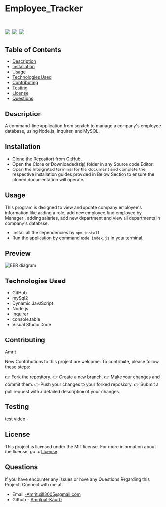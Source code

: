 # Employee_Tracker
 
 # ![](https://img.shields.io/badge/license-MIT-brightgreen) ![](https://img.shields.io/badge/mysql-2-orange) ![](https://img.shields.io/badge/node.js-Inquirer-blue)

 ## Table of Contents

- [Description](#description)
- [Installation](#installation)
- [Usage](#usage)
- [Technologies Used](#technologies-used)
- [Contributing](#contributing)
- [Testing](#testing)
- [License](#license)
- [Questions](#questions)

## Description
 A command-line application from scratch to manage a company's employee database, using Node.js, Inquirer, and MySQL.

## Installation
*  Clone the Repositort from GitHub.
*  Open the Clone or Downloaded(zip) folder in any Source code Editor.
*  Open the Intergrated terminal for the document and complete the respective installation guides provided in Below Section to ensure the cloned documentation will operate.

## Usage 
This program is designed to view and update  company employee's information like adding a role, add new employee,find employee by Manager , adding salaries, add new department and view all departments in company's database.

* Install all the dependencies  by `npm install` 
*  Run the application by command `node index.js` in your terminal.


## Preview

![EER diagram](https://github.com/Amritpal-Kaur0/Employee_Tracker/assets/128442182/e75acc6b-a296-4983-83f6-80333f6610b4)


## Technologies Used

* GitHub
* mySql2
* Dynamic JavaScript 
* Node.js 
* Inquirer
* console.table 
* Visual Studio Code


## Contributing
 Amrit

 New Contributions to this project are welcome. To contribute, please follow these steps:

 👉 Fork the repository.
 👉 Create a new branch.
 👉 Make your changes and commit them.
 👉 Push your changes to your forked repository.
 👉 Submit a pull request with a detailed description of your changes.


## Testing
test video -


## License
This project is licensed under the MIT license. For more information about the license, go to [License](https://choosealicense.com/licenses/mit/).

## Questions
 If you have encounter any issues or have any Questions Regarding this Project. Connect with me at

- Email -Amrit.gill3005@gmail.com 
- Github - [Amritpal-Kaur0](https://github.com/Amritpal-Kaur0) 
